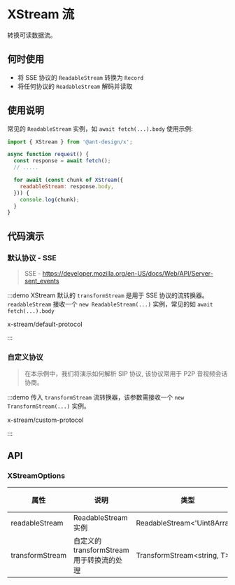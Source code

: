 
# XStream 流

转换可读数据流。

## 何时使用

* 将 SSE 协议的 `ReadableStream` 转换为 `Record`
* 将任何协议的 `ReadableStream` 解码并读取

## 使用说明

常见的 `ReadableStream` 实例，如 `await fetch(...).body` 使用示例:

```js
import { XStream } from '@ant-design/x';

async function request() {
  const response = await fetch();
  // .....

  for await (const chunk of XStream({
    readableStream: response.body,
  })) {
    console.log(chunk);
  }
}
```

## 代码演示

### 默认协议 - SSE

> SSE - https://developer.mozilla.org/en-US/docs/Web/API/Server-sent_events

:::demo XStream 默认的 `transformStream` 是用于 SSE 协议的流转换器。`readableStream` 接收一个 `new ReadableStream(...)` 实例，常见的如 `await fetch(...).body`

x-stream/default-protocol

:::

### 自定义协议

> 在本示例中，我们将演示如何解析 SIP 协议, 该协议常用于 P2P 音视频会话协商。

:::demo 传入 `transformStream` 流转换器，该参数需接收一个 `new TransformStream(...)` 实例。

x-stream/custom-protocol

:::

## API

### XStreamOptions

| 属性 | 说明 | 类型 | 默认值 | 版本 |
| --- | --- | --- | --- | --- |
| readableStream | ReadableStream 实例 | ReadableStream<'Uint8Array'> | - | - |
| transformStream | 自定义的 transformStream 用于转换流的处理 | TransformStream<string, T> | sseTransformStream | - |
